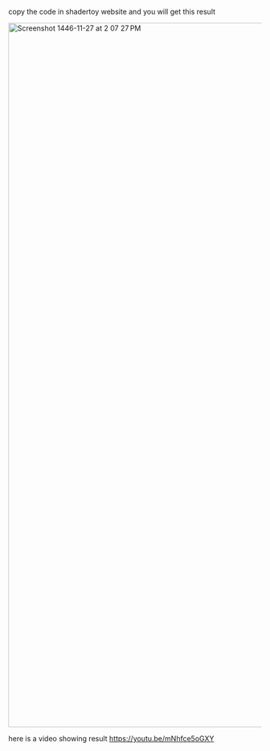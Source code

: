 copy the code in shadertoy website 
and you will get this result 










<img width="1400" alt="Screenshot 1446-11-27 at 2 07 27 PM" src="https://github.com/user-attachments/assets/b5bcf8bb-87ad-4ede-81aa-40b5c1f2230d" />


here is a video showing result 
https://youtu.be/mNhfce5oGXY
